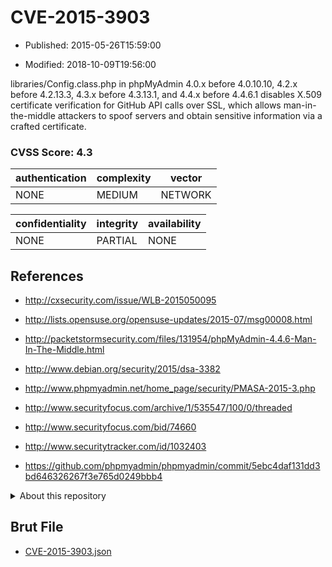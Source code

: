 # CVE-2015-3903

- Published: 2015-05-26T15:59:00

- Modified: 2018-10-09T19:56:00

libraries/Config.class.php in phpMyAdmin 4.0.x before 4.0.10.10, 4.2.x before 4.2.13.3, 4.3.x before 4.3.13.1, and 4.4.x before 4.4.6.1 disables X.509 certificate verification for GitHub API calls over SSL, which allows man-in-the-middle attackers to spoof servers and obtain sensitive information via a crafted certificate.

### CVSS Score: **4.3**

| authentication | complexity | vector |
| --- | --- | --- |
| NONE | MEDIUM | NETWORK |

| confidentiality | integrity | availability |
| --- | --- | --- |
| NONE | PARTIAL | NONE |

## References

* http://cxsecurity.com/issue/WLB-2015050095

* http://lists.opensuse.org/opensuse-updates/2015-07/msg00008.html

* http://packetstormsecurity.com/files/131954/phpMyAdmin-4.4.6-Man-In-The-Middle.html

* http://www.debian.org/security/2015/dsa-3382

* http://www.phpmyadmin.net/home_page/security/PMASA-2015-3.php

* http://www.securityfocus.com/archive/1/535547/100/0/threaded

* http://www.securityfocus.com/bid/74660

* http://www.securitytracker.com/id/1032403

* https://github.com/phpmyadmin/phpmyadmin/commit/5ebc4daf131dd3bd646326267f3e765d0249bbb4

<details>
<summary>About this repository</summary> 

  This repository is part of the project [Live Hack CVE](https://github.com/Live-Hack-CVE). Main website can be found [www.live-hack.org](https://www.live-hack.org) 
  
  Made by [Sn0wAlice](https://github.com/Sn0wAlice) for the people that care about security and need to have a feed of the latest CVEs. Hope you enjoy it, don't forget to star the repo and follow me on [Twitter](https://twitter.com/Sn0wAlice) and [Github](https://github.com/Sn0wAlice). And that is my [personnal website](https://www.alice-snow.me/)

  - [Home Page](https://github.com/Live-Hack-CVE)
  - [Framework](https://github.com/Live-Hack-CVE/cve-framework)
  - [CVE database](https://github.com/Live-Hack-CVE/full_database)
  - [Changelog](https://github.com/Live-Hack-CVE/Changelog)
</details>

## Brut File

* [CVE-2015-3903.json](https://raw.githubusercontent.com/Live-Hack-CVE/full_database/main/cves/2015/CVE-2015-3903.json)

